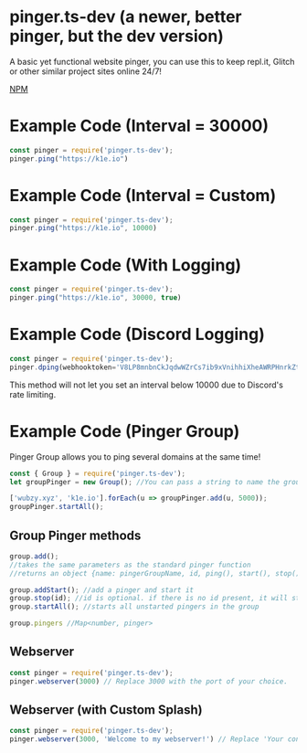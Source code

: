 # pinger.ts-dev (a newer, better pinger, but the dev version)

A basic yet functional website pinger, you can use this to keep repl.it, Glitch or other similar project sites online 24/7!

[NPM](https://nodei.co/npm/pinger.ts-dev)

# Example Code (Interval = 30000)

```js
const pinger = require('pinger.ts-dev');
pinger.ping("https://k1e.io")
```
# Example Code (Interval = Custom)

```js
const pinger = require('pinger.ts-dev');
pinger.ping("https://k1e.io", 10000)
```

# Example Code (With Logging)

```js
const pinger = require('pinger.ts-dev');
pinger.ping("https://k1e.io", 30000, true)
```

# Example Code (Discord Logging)
```js
const pinger = require('pinger.ts-dev');
pinger.dping(webhooktoken='V8LP8mnbnCkJqdwWZrCs7ib9xVnihhiXheAWRPHnrkZt6', webhookid='109337362537264548', url='https://k1e.io')
```
This method will not let you set an interval below 10000 due to Discord's rate limiting.

# Example Code (Pinger Group)
Pinger Group allows you to ping several domains at the same time!

```js
const { Group } = require('pinger.ts-dev');
let groupPinger = new Group(); //You can pass a string to name the group if you have multiple groups

['wubzy.xyz', 'k1e.io'].forEach(u => groupPinger.add(u, 5000));
groupPinger.startAll();
```

## Group Pinger methods

```js
group.add();
//takes the same parameters as the standard pinger function
//returns an object {name: pingerGroupName, id, ping(), start(), stop(), started, interval, config: the settings passed in to group.add();}

group.addStart(); //add a pinger and start it
group.stop(id); //id is optional. if there is no id present, it will stop all pingers in the group
group.startAll(); //starts all unstarted pingers in the group

group.pingers //Map<number, pinger>
```

## Webserver

```js
const pinger = require('pinger.ts-dev');
pinger.webserver(3000) // Replace 3000 with the port of your choice.
```

## Webserver (with Custom Splash)

```js
const pinger = require('pinger.ts-dev');
pinger.webserver(3000, 'Welcome to my webserver!') // Replace 'Your content here with HTML code or general text.'
```

